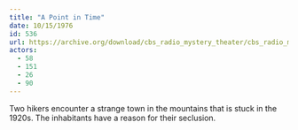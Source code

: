 ```yaml
---
title: "A Point in Time"
date: 10/15/1976
id: 536
url: https://archive.org/download/cbs_radio_mystery_theater/cbs_radio_mystery_theater-0501-0550.zip/cbs_radio_mystery_theater-0501-0550%2Fcbsrmt_0536_a_point_in_time.mp3
actors:
  - 58
  - 151
  - 26
  - 90
---
```

Two hikers encounter a strange town in the mountains that is stuck in the 1920s. The inhabitants have a reason for their seclusion.